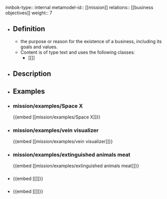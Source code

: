 innbok-type:: internal
metamodel-id:: [[mission]]
relations:: [[business objectives]]
weight:: 7

- ## Definition
  - the purpose or reason for the existence of a business, including its goals and values.
  - Content is of type text and uses the following classes:
    - [[]]
- ## Description
- ## Examples
- ### mission/examples/Space X
  {{embed [[mission/examples/Space X]]}}
- ### mission/examples/vein visualizer
  {{embed [[mission/examples/vein visualizer]]}}
- ### mission/examples/extinguished animals meat
  {{embed [[mission/examples/extinguished animals meat]]}}
- ### 
  {{embed [[]]}}
- ### 
  {{embed [[]]}}



